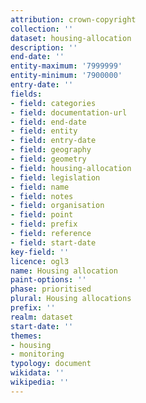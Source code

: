 ```yaml
---
attribution: crown-copyright
collection: ''
dataset: housing-allocation
description: ''
end-date: ''
entity-maximum: '7999999'
entity-minimum: '7900000'
entry-date: ''
fields:
- field: categories
- field: documentation-url
- field: end-date
- field: entity
- field: entry-date
- field: geography
- field: geometry
- field: housing-allocation
- field: legislation
- field: name
- field: notes
- field: organisation
- field: point
- field: prefix
- field: reference
- field: start-date
key-field: ''
licence: ogl3
name: Housing allocation
paint-options: ''
phase: prioritised
plural: Housing allocations
prefix: ''
realm: dataset
start-date: ''
themes:
- housing
- monitoring
typology: document
wikidata: ''
wikipedia: ''
---
```

